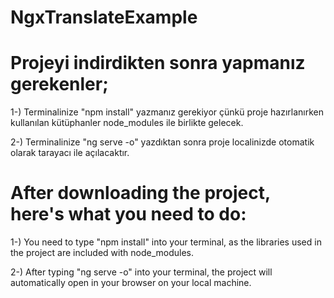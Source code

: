 # NgxTranslateExample

# Projeyi indirdikten sonra yapmanız gerekenler;

1-) Terminalinize "npm install" yazmanız gerekiyor çünkü proje hazırlanırken kullanılan kütüphanler node_modules ile birlikte gelecek.

2-) Terminalinize "ng serve -o" yazdıktan sonra proje localinizde otomatik olarak tarayacı ile açılacaktır.

# After downloading the project, here's what you need to do:

1-) You need to type "npm install" into your terminal, as the libraries used in the project are included with node_modules.

2-) After typing "ng serve -o" into your terminal, the project will automatically open in your browser on your local machine.
